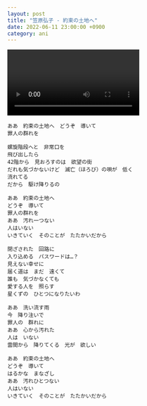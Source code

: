 ```yaml
---
layout: post
title: "笠原弘子 - 約束の土地へ"
date: 2022-06-11 23:00:00 +0900
category: ani
---
```


<div class="video-container">
    <video id="player" class="video-js vjs-default-skin vjs-big-play-centered" data-json="/public/json/ani/笠原弘子 - 約束の土地へ.json"></video>
</div>

```
ああ　約束の土地へ　どうぞ　導いて
罪人の群れを

螺旋階段へと　非常口を
飛び出したら
42階から　見おろすのは　欲望の街
だれも気づかないけど　滅亡（ほろび）の唄が　低く
流れてる
だから　駆け降りるの

ああ　約束の土地へ
どうぞ　導いて
罪人の群れを
ああ　汚れ一つない
人はいない
いきていく　そのことが　たたかいだから

閉ざされた　回路に
入り込める　パスワードは…？
見えない幸せに
届く道は　まだ　遠くて
誰も　気づかなくても
愛する人を　照らす
星くずの　ひとつになりたいわ

ああ　洗い流す雨
今　降り注いで
罪人の　群れに
ああ　心から汚れた
人は　いない
雲間から　降りてくる　光が　欲しい

ああ　約束の土地へ
どうぞ　導いて
はるかな　まなざし
ああ　汚れひとつない
人はいない
いきていく　そのことが　たたかいだから
```